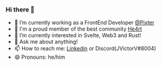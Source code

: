 ### Hi there 👋

- 🔭 I’m currently working as a FrontEnd Developer [@Pixter](https://www.pixtertechnologies.com/)
- 💜 I'm a proud member of the best community [He4rt](https://github.com/he4rt)
- 🌱 I’m currently interested in Svelte, Web3 and Rust!
- 💬 Ask me about anything!
- 📫 How to reach me: [Linkedin](https://linkedin.jvictorv.top) or Discord(JVictorV#8004)
- 😄 Pronouns: he/him
